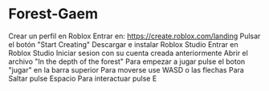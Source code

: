 # Forest-Gaem
Crear un perfil en Roblox
Entrar en: https://create.roblox.com/landing
Pulsar el botón "Start Creating"
Descargar e instalar Roblox Studio
Entrar en Roblox Studio
Iniciar sesion con su cuenta creada anteriormente
Abrir el archivo "In the depth of the forest"
Para empezar a jugar pulse el boton "jugar" en la barra superior 
Para moverse use WASD o las flechas 
Para Saltar pulse Espacio
Para interactuar pulse E

